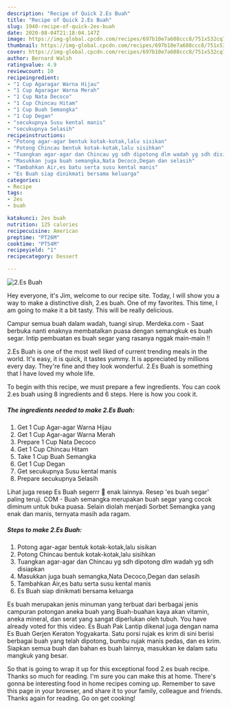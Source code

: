 ```yaml
---
description: "Recipe of Quick 2.Es Buah"
title: "Recipe of Quick 2.Es Buah"
slug: 1940-recipe-of-quick-2es-buah
date: 2020-08-04T21:18:04.147Z
image: https://img-global.cpcdn.com/recipes/697b10e7a608ccc8/751x532cq70/2es-buah-recipe-main-photo.jpg
thumbnail: https://img-global.cpcdn.com/recipes/697b10e7a608ccc8/751x532cq70/2es-buah-recipe-main-photo.jpg
cover: https://img-global.cpcdn.com/recipes/697b10e7a608ccc8/751x532cq70/2es-buah-recipe-main-photo.jpg
author: Bernard Walsh
ratingvalue: 4.9
reviewcount: 10
recipeingredient:
- "1 Cup Agaragar Warna Hijau"
- "1 Cup Agaragar Warna Merah"
- "1 Cup Nata Decoco"
- "1 Cup Chincau Hitam"
- "1 Cup Buah Semangka"
- "1 Cup Degan"
- "secukupnya Susu kental manis"
- "secukupnya Selasih"
recipeinstructions:
- "Potong agar-agar bentuk kotak-kotak,lalu sisikan"
- "Potong Chincau bentuk kotak-kotak,lalu sisihkan"
- "Tuangkan agar-agar dan Chincau yg sdh dipotong dlm wadah yg sdh disiapkan"
- "Masukkan juga buah semangka,Nata Decoco,Degan dan selasih"
- "Tambahkan Air,es batu serta susu kental manis"
- "Es Buah siap dinikmati bersama keluarga"
categories:
- Recipe
tags:
- 2es
- buah

katakunci: 2es buah 
nutrition: 125 calories
recipecuisine: American
preptime: "PT26M"
cooktime: "PT54M"
recipeyield: "1"
recipecategory: Dessert

---
```



![2.Es Buah](https://img-global.cpcdn.com/recipes/697b10e7a608ccc8/751x532cq70/2es-buah-recipe-main-photo.jpg)

Hey everyone, it's Jim, welcome to our recipe site. Today, I will show you a way to make a distinctive dish, 2.es buah. One of my favorites. This time, I am going to make it a bit tasty. This will be really delicious.

Campur semua buah dalam wadah, tuangi sirup. Merdeka.com - Saat berbuka nanti enaknya membatalkan puasa dengan semangkuk es buah segar. Intip pembuatan es buah segar yang rasanya nggak main-main !!

2.Es Buah is one of the most well liked of current trending meals in the world. It's easy, it is quick, it tastes yummy. It is appreciated by millions every day. They're fine and they look wonderful. 2.Es Buah is something that I have loved my whole life.


To begin with this recipe, we must prepare a few ingredients. You can cook 2.es buah using 8 ingredients and 6 steps. Here is how you cook it.

<!--inarticleads1-->

##### The ingredients needed to make 2.Es Buah:

1. Get 1 Cup Agar-agar Warna Hijau
1. Get 1 Cup Agar-agar Warna Merah
1. Prepare 1 Cup Nata Decoco
1. Get 1 Cup Chincau Hitam
1. Take 1 Cup Buah Semangka
1. Get 1 Cup Degan
1. Get secukupnya Susu kental manis
1. Prepare secukupnya Selasih


Lihat juga resep Es Buah segerrr 🤤 enak lainnya. Resep &#39;es buah segar&#39; paling teruji. COM - Buah semangka merupakan buah segar yang cocok diminum untuk buka puasa. Selain diolah menjadi Sorbet Semangka yang enak dan manis, ternyata masih ada ragam. 

<!--inarticleads2-->

##### Steps to make 2.Es Buah:

1. Potong agar-agar bentuk kotak-kotak,lalu sisikan
1. Potong Chincau bentuk kotak-kotak,lalu sisihkan
1. Tuangkan agar-agar dan Chincau yg sdh dipotong dlm wadah yg sdh disiapkan
1. Masukkan juga buah semangka,Nata Decoco,Degan dan selasih
1. Tambahkan Air,es batu serta susu kental manis
1. Es Buah siap dinikmati bersama keluarga


Es buah merupakan jenis minuman yang terbuat dari berbagai jenis campuran potongan aneka buah yang Buah-buahan kaya akan vitamin, aneka mineral, dan serat yang sangat diperlukan oleh tubuh. You have already voted for this video. Es Buah Pak Lantip dikenal juga dengan nama Es Buah Gerjen Keraton Yogyakarta. Satu porsi rujak es krim di sini berisi berbagai buah yang telah dipotong, bumbu rujak manis pedas, dan es krim. Siapkan semua buah dan bahan es buah lainnya, masukkan ke dalam satu mangkuk yang besar. 

So that is going to wrap it up for this exceptional food 2.es buah recipe. Thanks so much for reading. I'm sure you can make this at home. There's gonna be interesting food in home recipes coming up. Remember to save this page in your browser, and share it to your family, colleague and friends. Thanks again for reading. Go on get cooking!
